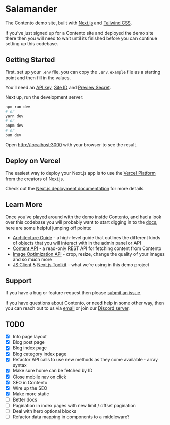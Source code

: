 # Salamander

The Contento demo site, built with [Next.js](https://nextjs.org) and [Tailwind CSS](https://tailwindcss.com).

If you’ve just signed up for a Contento site and deployed the demo site there then you will need to wait until its
finished before you can continue setting up this codebase. 


## Getting Started

First, set up your `.env` file, you can copy the `.env.example` file as a starting point and then fill in the values.

You’ll need an [API key](https://app.contento.io/account/api-keys), [Site ID](https://app.contento.io/sites) and [Preview Secret](https://app.contento.io/settings/preview).

Next up, run the development server:

```bash
npm run dev
# or
yarn dev
# or
pnpm dev
# or
bun dev
```

Open [http://localhost:3000](http://localhost:3000) with your browser to see the result.


## Deploy on Vercel

The easiest way to deploy your Next.js app is to use the [Vercel Platform](https://vercel.com/new?utm_medium=default-template&filter=next.js&utm_source=create-next-app&utm_campaign=create-next-app-readme) from the creators of Next.js.

Check out the [Next.js deployment documentation](https://nextjs.org/docs/deployment) for more details.


## Learn More

Once you’ve played around with the demo inside Contento, and had a look over this codebase you will probably want to
start digging in to the [docs](https://www.contento.io/docs), here are some helpful jumping off points:
- [Architecture Guide](https://www.contento.io/docs/architecture-guide) - a high-level guide that outlines the different kinds of objects that you will interact with in the admin panel or API
- [Content API](https://www.contento.io/docs/content-api/v1) - a read-only REST API for fetching content from Contento
- [Image Optimization API](https://www.contento.io/docs/image-api) - crop, resize, change the quality of your images and so much more
- [JS Client](https://www.contento.io/docs/sdk/client) & [Next.js Toolkit](https://www.contento.io/docs/sdk/next) - what we’re using in this demo project


## Support

If you have a bug or feature request then please [submit an issue](https://github.com/gocontento/salamander-next/issues/new).

If you have questions about Contento, or need help in some other way, then you can reach out to us via
[email](mailto:josh@contento.io) or join our [Discord server](https://discord.gg/dZERPfBV).


## TODO
- [x] Info page layout
- [x] Blog post page
- [x] Blog index page
- [x] Blog category index page
- [x] Refactor API calls to use new methods as they come available - array syntax
- [x] Make sure home can be fetched by ID
- [x] Close mobile nav on click
- [x] SEO in Contento
- [x] Wire up the SEO
- [x] Make more static
- [ ] Better docs
- [ ] Pagination in index pages with new limit / offset pagination
- [ ] Deal with hero optional blocks
- [ ] Refactor data mapping in components to a middleware?
